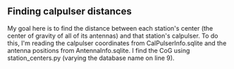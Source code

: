 ## Finding calpulser distances

My goal here is to find the distance between each station's center (the center of gravity of all of its antennas) and that station's calpulser. To do this, I'm reading the calpulser coordinates from CalPulserInfo.sqlite and the antenna positions from AntennaInfo.sqlite. I find the CoG using station_centers.py (varying the database name on line 9).
